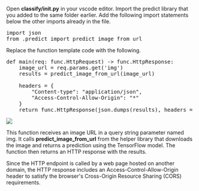 Open **classify/__init__.py** in your vscode editor. Import the predict library that you added to the same folder earlier. Add the following import statements below the other imports already in the file.


<pre class="file" data-target="clipboard">
import json
from .predict import predict_image_from_url
</pre>

Replace the function template code with the following.

<pre class="file" data-target="clipboard">
def main(req: func.HttpRequest) -> func.HttpResponse:
    image_url = req.params.get('img')
    results = predict_image_from_url(image_url)

    headers = {
        "Content-type": "application/json",
        "Access-Control-Allow-Origin": "*"
    }
    return func.HttpResponse(json.dumps(results), headers = headers)
</pre>

![](https://github.com/fenago/katacoda-scenarios/raw/master/azure-functions/azure-functions-python-tensorflow/steps/12/1.JPG)

This function receives an image URL in a query string parameter named img. It calls **predict_image_from_url** from the helper library that downloads the image and returns a prediction using the TensorFlow model. The function then returns an HTTP response with the results.

Since the HTTP endpoint is called by a web page hosted on another domain, the HTTP response includes an Access-Control-Allow-Origin header to satisfy the browser's Cross-Origin Resource Sharing (CORS) requirements.